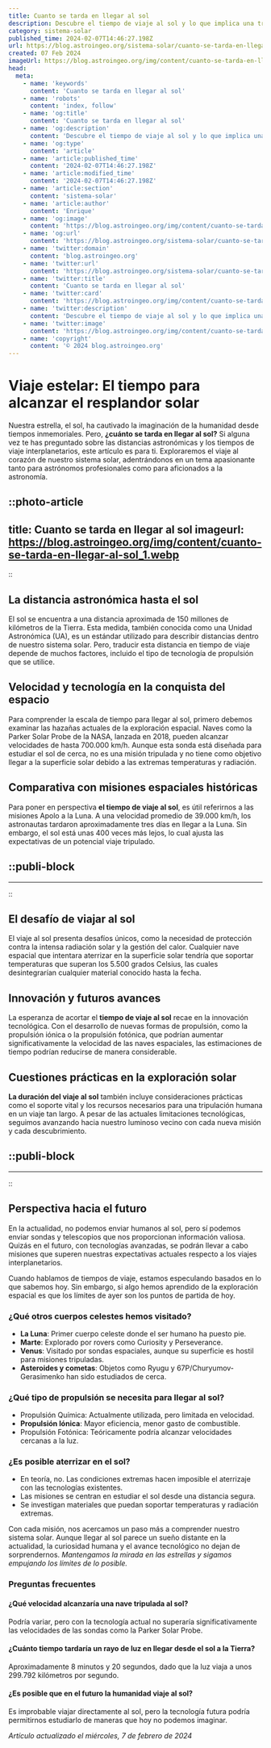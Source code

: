 ```yaml
---
title: Cuanto se tarda en llegar al sol
description: Descubre el tiempo de viaje al sol y lo que implica una travesía espacial. Información científica actualizada y precisa. ¡Explora con nosotros!
category: sistema-solar
published_time: 2024-02-07T14:46:27.198Z
url: https://blog.astroingeo.org/sistema-solar/cuanto-se-tarda-en-llegar-al-sol
created: 07 Feb 2024
imageUrl: https://blog.astroingeo.org/img/content/cuanto-se-tarda-en-llegar-al-sol_1.webp
head:
  meta:
    - name: 'keywords'
      content: 'Cuanto se tarda en llegar al sol'
    - name: 'robots'
      content: 'index, follow'
    - name: 'og:title'
      content: 'Cuanto se tarda en llegar al sol'
    - name: 'og:description'
      content: 'Descubre el tiempo de viaje al sol y lo que implica una travesía espacial. Información científica actualizada y precisa. ¡Explora con nosotros!'
    - name: 'og:type'
      content: 'article'
    - name: 'article:published_time'
      content: '2024-02-07T14:46:27.198Z'
    - name: 'article:modified_time'
      content: '2024-02-07T14:46:27.198Z'
    - name: 'article:section'
      content: 'sistema-solar'
    - name: 'article:author'
      content: 'Enrique'
    - name: 'og:image'
      content: 'https://blog.astroingeo.org/img/content/cuanto-se-tarda-en-llegar-al-sol_1.webp'
    - name: 'og:url'
      content: 'https://blog.astroingeo.org/sistema-solar/cuanto-se-tarda-en-llegar-al-sol'
    - name: 'twitter:domain'
      content: 'blog.astroingeo.org'
    - name: 'twitter:url'
      content: 'https://blog.astroingeo.org/sistema-solar/cuanto-se-tarda-en-llegar-al-sol'
    - name: 'twitter:title'
      content: 'Cuanto se tarda en llegar al sol'
    - name: 'twitter:card'
      content: 'https://blog.astroingeo.org/img/content/cuanto-se-tarda-en-llegar-al-sol_1.webp'
    - name: 'twitter:description'
      content: 'Descubre el tiempo de viaje al sol y lo que implica una travesía espacial. Información científica actualizada y precisa. ¡Explora con nosotros!'
    - name: 'twitter:image'
      content: 'https://blog.astroingeo.org/img/content/cuanto-se-tarda-en-llegar-al-sol_1.webp'
    - name: 'copyright'
      content: '© 2024 blog.astroingeo.org'
---
```

# Viaje estelar: El tiempo para alcanzar el resplandor solar

Nuestra estrella, el sol, ha cautivado la imaginación de la humanidad desde tiempos inmemoriales. Pero, **¿cuánto se tarda en llegar al sol?** Si alguna vez te has preguntado sobre las distancias astronómicas y los tiempos de viaje interplanetarios, este artículo es para ti. Exploraremos el viaje al corazón de nuestro sistema solar, adentrándonos en un tema apasionante tanto para astrónomos profesionales como para aficionados a la astronomía.


::photo-article
---
title: Cuanto se tarda en llegar al sol
imageurl: https://blog.astroingeo.org/img/content/cuanto-se-tarda-en-llegar-al-sol_1.webp
---
::



## La distancia astronómica hasta el sol

El sol se encuentra a una distancia aproximada de 150 millones de kilómetros de la Tierra. Esta medida, también conocida como una Unidad Astronómica (UA), es un estándar utilizado para describir distancias dentro de nuestro sistema solar. Pero, traducir esta distancia en tiempo de viaje depende de muchos factores, incluido el tipo de tecnología de propulsión que se utilice.

## Velocidad y tecnología en la conquista del espacio

Para comprender la escala de tiempo para llegar al sol, primero debemos examinar las hazañas actuales de la exploración espacial. Naves como la Parker Solar Probe de la NASA, lanzada en 2018, pueden alcanzar velocidades de hasta 700.000 km/h. Aunque esta sonda está diseñada para estudiar el sol de cerca, no es una misión tripulada y no tiene como objetivo llegar a la superficie solar debido a las extremas temperaturas y radiación.

## Comparativa con misiones espaciales históricas

Para poner en perspectiva **el tiempo de viaje al sol**, es útil referirnos a las misiones Apolo a la Luna. A una velocidad promedio de 39.000 km/h, los astronautas tardaron aproximadamente tres días en llegar a la Luna. Sin embargo, el sol está unas 400 veces más lejos, lo cual ajusta las expectativas de un potencial viaje tripulado.


  ::publi-block
  ---
  ---
  ::
  
  

## El desafío de viajar al sol

El viaje al sol presenta desafíos únicos, como la necesidad de protección contra la intensa radiación solar y la gestión del calor. Cualquier nave espacial que intentara aterrizar en la superficie solar tendría que soportar temperaturas que superan los 5.500 grados Celsius, las cuales desintegrarían cualquier material conocido hasta la fecha.

## Innovación y futuros avances

La esperanza de acortar el **tiempo de viaje al sol** recae en la innovación tecnológica. Con el desarrollo de nuevas formas de propulsión, como la propulsión iónica o la propulsión fotónica, que podrían aumentar significativamente la velocidad de las naves espaciales, las estimaciones de tiempo podrían reducirse de manera considerable.

## Cuestiones prácticas en la exploración solar

**La duración del viaje al sol** también incluye consideraciones prácticas como el soporte vital y los recursos necesarios para una tripulación humana en un viaje tan largo. A pesar de las actuales limitaciones tecnológicas, seguimos avanzando hacia nuestro luminoso vecino con cada nueva misión y cada descubrimiento.


  ::publi-block
  ---
  ---
  ::
  
  

## Perspectiva hacia el futuro

En la actualidad, no podemos enviar humanos al sol, pero sí podemos enviar sondas y telescopios que nos proporcionan información valiosa. Quizás en el futuro, con tecnologías avanzadas, se podrán llevar a cabo misiones que superen nuestras expectativas actuales respecto a los viajes interplanetarios.

Cuando hablamos de tiempos de viaje, estamos especulando basados en lo que sabemos hoy. Sin embargo, si algo hemos aprendido de la exploración espacial es que los límites de ayer son los puntos de partida de hoy.

### ¿Qué otros cuerpos celestes hemos visitado?

- **La Luna**: Primer cuerpo celeste donde el ser humano ha puesto pie.
- **Marte**: Explorado por rovers como Curiosity y Perseverance.
- **Venus**: Visitado por sondas espaciales, aunque su superficie es hostil para misiones tripuladas.
- **Asteroides y cometas**: Objetos como Ryugu y 67P/Churyumov-Gerasimenko han sido estudiados de cerca.

### ¿Qué tipo de propulsión se necesita para llegar al sol?

- Propulsión Química: Actualmente utilizada, pero limitada en velocidad.
- **Propulsión Iónica**: Mayor eficiencia, menor gasto de combustible.
- Propulsión Fotónica: Teóricamente podría alcanzar velocidades cercanas a la luz.

### ¿Es posible aterrizar en el sol?

- En teoría, no. Las condiciones extremas hacen imposible el aterrizaje con las tecnologías existentes.
- Las misiones se centran en estudiar el sol desde una distancia segura.
- Se investigan materiales que puedan soportar temperaturas y radiación extremas.

Con cada misión, nos acercamos un paso más a comprender nuestro sistema solar. Aunque llegar al sol parece un sueño distante en la actualidad, la curiosidad humana y el avance tecnológico no dejan de sorprendernos. *Mantengamos la mirada en las estrellas y sigamos empujando los límites de lo posible.*

### Preguntas frecuentes

#### ¿Qué velocidad alcanzaría una nave tripulada al sol?
Podría variar, pero con la tecnología actual no superaría significativamente las velocidades de las sondas como la Parker Solar Probe.

#### ¿Cuánto tiempo tardaría un rayo de luz en llegar desde el sol a la Tierra?
Aproximadamente 8 minutos y 20 segundos, dado que la luz viaja a unos 299.792 kilómetros por segundo.

#### ¿Es posible que en el futuro la humanidad viaje al sol?
Es improbable viajar directamente al sol, pero la tecnología futura podría permitirnos estudiarlo de maneras que hoy no podemos imaginar.

_Artículo actualizado el miércoles, 7 de febrero de 2024_